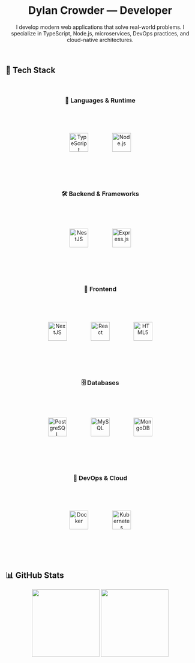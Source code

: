 <h1 align="center">Dylan Crowder — Developer </h1>

<p align="center">
I develop modern web applications that solve real-world problems.
I specialize in TypeScript, Node.js, microservices, DevOps practices, and cloud-native architectures.
</p>

<br />

## 🚀 Tech Stack

<br>

<h3 align="center">🧠 Languages & Runtime</h3>
<br>
<p align="center">
  <img src="https://profilinator.rishav.dev/skills-assets/typescript-original.svg" alt="TypeScript" height="50" style="margin:30px"/>
  <img src="https://profilinator.rishav.dev/skills-assets/nodejs-original-wordmark.svg" alt="Node.js" height="50" style="margin:30px"/>
</p>

<br><br>

<h3 align="center">🛠 Backend & Frameworks</h3>
<br>
<p align="center">
  <img src="https://nestjs.com/img/logo-small.svg" alt="NestJS" height="50" style="margin:30px"/>
  <img src="https://profilinator.rishav.dev/skills-assets/express-original-wordmark.svg" alt="Express.js" height="50" style="margin:30px"/>
</p>

<br><br>

<h3 align="center">🎨 Frontend</h3>
<br>
<p align="center">
  <img src="https://profilinator.rishav.dev/skills-assets/nextjs.png" alt="NextJS" height="50" style="margin:30px"/>
  <img src="https://profilinator.rishav.dev/skills-assets/react-original-wordmark.svg" alt="React" height="50" style="margin:30px"/>
  <img src="https://profilinator.rishav.dev/skills-assets/html5-original-wordmark.svg" alt="HTML5" height="50" style="margin:30px"/>
</p>

<br><br>

<h3 align="center">🗄 Databases</h3>
<br>
<p align="center">
  <img src="https://profilinator.rishav.dev/skills-assets/postgresql-original-wordmark.svg" alt="PostgreSQL" height="50" style="margin:30px"/>
  <img src="https://profilinator.rishav.dev/skills-assets/mysql-original-wordmark.svg" alt="MySQL" height="50" style="margin:30px"/>
  <img src="https://profilinator.rishav.dev/skills-assets/mongodb-original-wordmark.svg" alt="MongoDB" height="50" style="margin:30px"/>
</p>

<br><br>

<h3 align="center">🚢 DevOps & Cloud</h3>
<br>
<p align="center">
  <img src="https://profilinator.rishav.dev/skills-assets/docker-original-wordmark.svg" alt="Docker" height="50" style="margin:30px"/>
  <img src="https://profilinator.rishav.dev/skills-assets/kubernetes-icon.svg" alt="Kubernetes" height="50" style="margin:30px"/>
</p>

<br><br>


## 📊 GitHub Stats

<p align="center">
  <img src="https://github-readme-stats.vercel.app/api?username=dylancrowder&show_icons=true&theme=tokyonight" height="180"/>
  <img src="https://github-readme-stats.vercel.app/api/top-langs/?username=dylancrowder&layout=compact&theme=tokyonight" height="180"/>
</p>

